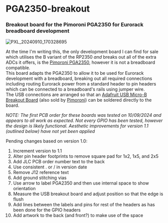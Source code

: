 # PGA2350-breakout
### Breakout board for the Pimoroni PGA2350 for Eurorack breadboard development

![PXL_20240910_170328695](https://github.com/user-attachments/assets/0a13265c-7ed1-4494-a1c9-59230b055330)

At the time I'm writing this, the only development board I can find for sale which utilises the B variant of the RP2350 *and* breaks out all of the extra ADCs it offers, is the [Pimoroni PGA2350](https://shop.pimoroni.com/products/pga2350?variant=42092629229651), however it is not a breadboard compatible.  
This board adapts the PGA2350 to allow it to be used for Eurorack development with a breadboard, breaking out all required connections including routing Eurorack power from a standard header to pin headers which can be connected to a breadboard's rails using jumper wire.  
The USB connections are arranged so that an [Adafruit USB Micro-B Breakout Board](https://www.adafruit.com/product/1833) (also sold by [Pimoroni](https://shop.pimoroni.com/products/adafruit-usb-micro-b-breakout-board?variant=821196557)) can be soldered directly to the board.

*NOTE: The first PCB order for these boards was tested on 10/09/2024 and appears to all work as expected. Not every GPIO has been tested, however the design is likely functional. Aesthetic improvements for version 1.1 (outlined below) have not yet been applied*

Pending changes based on version 1.0:
1. Increment version to 1.1
1. Alter pin header footprints to remove square pad for 1x2, 1x5, and 2x5
1. Add JLC PCB order number text to the back
1. Use consistent . or / in version date
1. Remove J12 reference text
1. Add ground stitching vias
1. Use arrow to label PGA2350 and then use internal space to show orientation
1. Measure the USB breakout board and adjust position so that the edge is flush
1. Add lines between the labels and pins for rest of the headers as has been done for the GPIO headers
1. Add artwork to the back (and front?) to make use of the space
